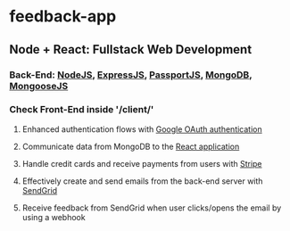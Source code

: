# feedback-app

## Node + React: Fullstack Web Development

### Back-End: [NodeJS](https://nodejs.org/en/), [ExpressJS](https://expressjs.com/), [PassportJS](http://www.passportjs.org/), [MongoDB](https://www.mongodb.com/), [MongooseJS](https://mongoosejs.com/)

### Check Front-End inside '/client/'

1. Enhanced authentication flows with [Google OAuth authentication](https://developers.google.com/identity/protocols/OAuth2)

2. Communicate data from MongoDB to the [React application](https://github.com/Robert-OP/feedback-app/tree/master/client)

3. Handle credit cards and receive payments from users with [Stripe](https://stripe.com/)

4. Effectively create and send emails from the back-end server with [SendGrid](https://sendgrid.com/)

5. Receive feedback from SendGrid when user clicks/opens the email by using a webhook
